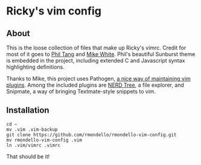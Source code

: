 # Ricky's vim config

## About

This is the loose collection of files that make up Ricky's vimrc. Credit for most of it goes to [Phil Tang](http://tangphillip.com/) and [Mike White](http://mwhite.info/). Phil's beautiful Sunburst theme is embedded in the project, including extended C and Javascript syntax highlighting definitions.

Thanks to Mike, this project uses Pathogen, [a nice way of maintaining vim plugins](http://tammersaleh.com/posts/the-modern-vim-config-with-pathogen). Among the included plugins are [NERD Tree](http://www.vim.org/scripts/script.php?script_id=1658), a file explorer, and Snipmate, a way of bringing Textmate-style snippets to vim.

## Installation

	cd ~
	mv .vim .vim-backup
	git clone https://github.com/rmondello/rmondello-vim-config.git
	mv rmondello-vim-config .vim
	ln .vim/vimrc .vimrc

That should be it!
